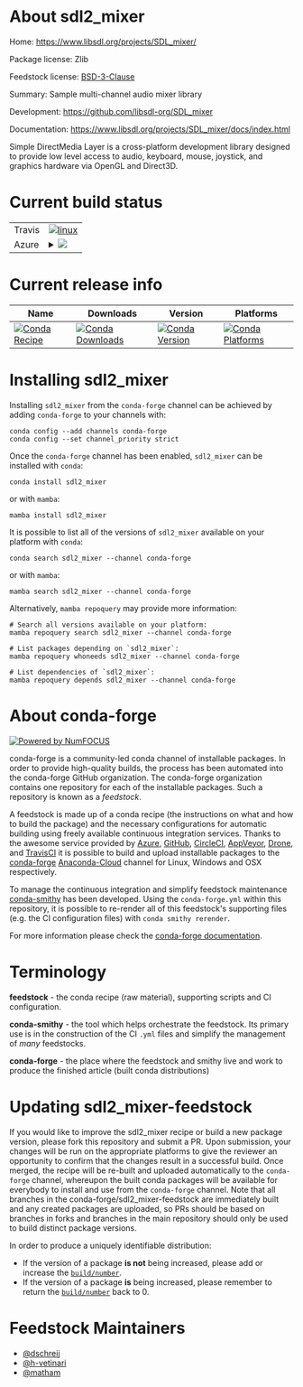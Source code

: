 About sdl2_mixer
================

Home: https://www.libsdl.org/projects/SDL_mixer/

Package license: Zlib

Feedstock license: [BSD-3-Clause](https://github.com/conda-forge/sdl2_mixer-feedstock/blob/main/LICENSE.txt)

Summary: Sample multi-channel audio mixer library

Development: https://github.com/libsdl-org/SDL_mixer

Documentation: https://www.libsdl.org/projects/SDL_mixer/docs/index.html

Simple DirectMedia Layer is a cross-platform development library designed to
provide low level access to audio, keyboard, mouse, joystick, and graphics
hardware via OpenGL and Direct3D.


Current build status
====================


<table><tr>
    <td>Travis</td>
    <td>
      <a href="https://app.travis-ci.com/conda-forge/sdl2_mixer-feedstock">
        <img alt="linux" src="https://img.shields.io/travis/com/conda-forge/sdl2_mixer-feedstock/main.svg?label=Linux">
      </a>
    </td>
  </tr>
    
  <tr>
    <td>Azure</td>
    <td>
      <details>
        <summary>
          <a href="https://dev.azure.com/conda-forge/feedstock-builds/_build/latest?definitionId=5805&branchName=main">
            <img src="https://dev.azure.com/conda-forge/feedstock-builds/_apis/build/status/sdl2_mixer-feedstock?branchName=main">
          </a>
        </summary>
        <table>
          <thead><tr><th>Variant</th><th>Status</th></tr></thead>
          <tbody><tr>
              <td>linux_64</td>
              <td>
                <a href="https://dev.azure.com/conda-forge/feedstock-builds/_build/latest?definitionId=5805&branchName=main">
                  <img src="https://dev.azure.com/conda-forge/feedstock-builds/_apis/build/status/sdl2_mixer-feedstock?branchName=main&jobName=linux&configuration=linux%20linux_64_" alt="variant">
                </a>
              </td>
            </tr><tr>
              <td>linux_aarch64</td>
              <td>
                <a href="https://dev.azure.com/conda-forge/feedstock-builds/_build/latest?definitionId=5805&branchName=main">
                  <img src="https://dev.azure.com/conda-forge/feedstock-builds/_apis/build/status/sdl2_mixer-feedstock?branchName=main&jobName=linux&configuration=linux%20linux_aarch64_" alt="variant">
                </a>
              </td>
            </tr><tr>
              <td>linux_ppc64le</td>
              <td>
                <a href="https://dev.azure.com/conda-forge/feedstock-builds/_build/latest?definitionId=5805&branchName=main">
                  <img src="https://dev.azure.com/conda-forge/feedstock-builds/_apis/build/status/sdl2_mixer-feedstock?branchName=main&jobName=linux&configuration=linux%20linux_ppc64le_" alt="variant">
                </a>
              </td>
            </tr><tr>
              <td>osx_64</td>
              <td>
                <a href="https://dev.azure.com/conda-forge/feedstock-builds/_build/latest?definitionId=5805&branchName=main">
                  <img src="https://dev.azure.com/conda-forge/feedstock-builds/_apis/build/status/sdl2_mixer-feedstock?branchName=main&jobName=osx&configuration=osx%20osx_64_" alt="variant">
                </a>
              </td>
            </tr><tr>
              <td>osx_arm64</td>
              <td>
                <a href="https://dev.azure.com/conda-forge/feedstock-builds/_build/latest?definitionId=5805&branchName=main">
                  <img src="https://dev.azure.com/conda-forge/feedstock-builds/_apis/build/status/sdl2_mixer-feedstock?branchName=main&jobName=osx&configuration=osx%20osx_arm64_" alt="variant">
                </a>
              </td>
            </tr><tr>
              <td>win_64</td>
              <td>
                <a href="https://dev.azure.com/conda-forge/feedstock-builds/_build/latest?definitionId=5805&branchName=main">
                  <img src="https://dev.azure.com/conda-forge/feedstock-builds/_apis/build/status/sdl2_mixer-feedstock?branchName=main&jobName=win&configuration=win%20win_64_" alt="variant">
                </a>
              </td>
            </tr>
          </tbody>
        </table>
      </details>
    </td>
  </tr>
</table>

Current release info
====================

| Name | Downloads | Version | Platforms |
| --- | --- | --- | --- |
| [![Conda Recipe](https://img.shields.io/badge/recipe-sdl2_mixer-green.svg)](https://anaconda.org/conda-forge/sdl2_mixer) | [![Conda Downloads](https://img.shields.io/conda/dn/conda-forge/sdl2_mixer.svg)](https://anaconda.org/conda-forge/sdl2_mixer) | [![Conda Version](https://img.shields.io/conda/vn/conda-forge/sdl2_mixer.svg)](https://anaconda.org/conda-forge/sdl2_mixer) | [![Conda Platforms](https://img.shields.io/conda/pn/conda-forge/sdl2_mixer.svg)](https://anaconda.org/conda-forge/sdl2_mixer) |

Installing sdl2_mixer
=====================

Installing `sdl2_mixer` from the `conda-forge` channel can be achieved by adding `conda-forge` to your channels with:

```
conda config --add channels conda-forge
conda config --set channel_priority strict
```

Once the `conda-forge` channel has been enabled, `sdl2_mixer` can be installed with `conda`:

```
conda install sdl2_mixer
```

or with `mamba`:

```
mamba install sdl2_mixer
```

It is possible to list all of the versions of `sdl2_mixer` available on your platform with `conda`:

```
conda search sdl2_mixer --channel conda-forge
```

or with `mamba`:

```
mamba search sdl2_mixer --channel conda-forge
```

Alternatively, `mamba repoquery` may provide more information:

```
# Search all versions available on your platform:
mamba repoquery search sdl2_mixer --channel conda-forge

# List packages depending on `sdl2_mixer`:
mamba repoquery whoneeds sdl2_mixer --channel conda-forge

# List dependencies of `sdl2_mixer`:
mamba repoquery depends sdl2_mixer --channel conda-forge
```


About conda-forge
=================

[![Powered by
NumFOCUS](https://img.shields.io/badge/powered%20by-NumFOCUS-orange.svg?style=flat&colorA=E1523D&colorB=007D8A)](https://numfocus.org)

conda-forge is a community-led conda channel of installable packages.
In order to provide high-quality builds, the process has been automated into the
conda-forge GitHub organization. The conda-forge organization contains one repository
for each of the installable packages. Such a repository is known as a *feedstock*.

A feedstock is made up of a conda recipe (the instructions on what and how to build
the package) and the necessary configurations for automatic building using freely
available continuous integration services. Thanks to the awesome service provided by
[Azure](https://azure.microsoft.com/en-us/services/devops/), [GitHub](https://github.com/),
[CircleCI](https://circleci.com/), [AppVeyor](https://www.appveyor.com/),
[Drone](https://cloud.drone.io/welcome), and [TravisCI](https://travis-ci.com/)
it is possible to build and upload installable packages to the
[conda-forge](https://anaconda.org/conda-forge) [Anaconda-Cloud](https://anaconda.org/)
channel for Linux, Windows and OSX respectively.

To manage the continuous integration and simplify feedstock maintenance
[conda-smithy](https://github.com/conda-forge/conda-smithy) has been developed.
Using the ``conda-forge.yml`` within this repository, it is possible to re-render all of
this feedstock's supporting files (e.g. the CI configuration files) with ``conda smithy rerender``.

For more information please check the [conda-forge documentation](https://conda-forge.org/docs/).

Terminology
===========

**feedstock** - the conda recipe (raw material), supporting scripts and CI configuration.

**conda-smithy** - the tool which helps orchestrate the feedstock.
                   Its primary use is in the construction of the CI ``.yml`` files
                   and simplify the management of *many* feedstocks.

**conda-forge** - the place where the feedstock and smithy live and work to
                  produce the finished article (built conda distributions)


Updating sdl2_mixer-feedstock
=============================

If you would like to improve the sdl2_mixer recipe or build a new
package version, please fork this repository and submit a PR. Upon submission,
your changes will be run on the appropriate platforms to give the reviewer an
opportunity to confirm that the changes result in a successful build. Once
merged, the recipe will be re-built and uploaded automatically to the
`conda-forge` channel, whereupon the built conda packages will be available for
everybody to install and use from the `conda-forge` channel.
Note that all branches in the conda-forge/sdl2_mixer-feedstock are
immediately built and any created packages are uploaded, so PRs should be based
on branches in forks and branches in the main repository should only be used to
build distinct package versions.

In order to produce a uniquely identifiable distribution:
 * If the version of a package **is not** being increased, please add or increase
   the [``build/number``](https://docs.conda.io/projects/conda-build/en/latest/resources/define-metadata.html#build-number-and-string).
 * If the version of a package **is** being increased, please remember to return
   the [``build/number``](https://docs.conda.io/projects/conda-build/en/latest/resources/define-metadata.html#build-number-and-string)
   back to 0.

Feedstock Maintainers
=====================

* [@dschreij](https://github.com/dschreij/)
* [@h-vetinari](https://github.com/h-vetinari/)
* [@matham](https://github.com/matham/)


